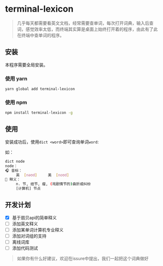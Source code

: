 # terminal-lexicon

> 几乎每天都需要看英文文档，经常需要查单词，每次打开词典，输入后查词，感觉效率太低，而终端其实算是桌面上始终打开着的程序，由此有了此在终端中查单词的程序。

## 安装

本程序需要全局安装。

### 使用 yarn

```bash
yarn global add terminal-lexicon
```

### 使用 npm

```bash
npm install terminal-lexicon -g
```

## 使用

安装成功后，使用`dict <word>`即可查询单词`word`:

如：

```bash
dict node
node：
🎧 音标：
     英  [nəʊd]     美  [noʊd]
🌈 释义：
     n. 节, 结节, 瘤, (戏剧情节的)曲折或纠纷
     [计算机] 节点
```

## 开发计划

- [x] 基于扇贝api的简单释义
- [ ] 添加英文释义
- [ ] 添加某单词计算机专业释义
- [ ] 添加对词组的支持
- [ ] 离线词库
- [ ] 添加代码测试

> 如果你有什么好建议，欢迎在issure中提出，我们一起把这个词典做好